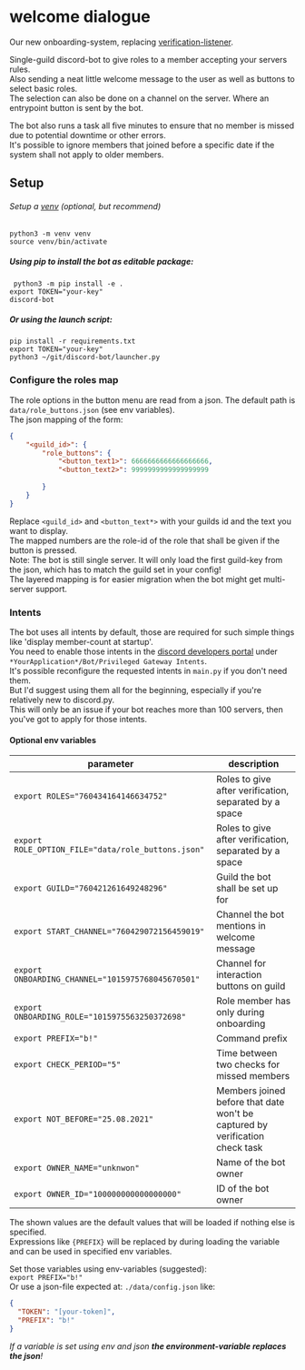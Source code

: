 # welcome dialogue
Our new onboarding-system, replacing [verification-listener](https://github.com/Info-Bonn/verification-listener).  

Single-guild discord-bot to give roles to a member accepting your servers rules.  
Also sending a neat little welcome message to the user as well as buttons to select basic roles.    
The selection can also be done on a channel on the server. Where an entrypoint button is sent by the bot.  

The bot also runs a task all five minutes to ensure that no member is missed due to potential downtime or other errors.   
It's possible to ignore members that joined before a specific date if the system shall not apply to older members.  

## Setup

###### Setup a [venv](https://docs.python.org/3/library/venv.html) (optional, but recommend)
`python3 -m venv venv`   
`source venv/bin/activate` 


##### Using pip to install the bot as editable package:  
` python3 -m pip install -e .`  
`export TOKEN="your-key"`  
`discord-bot`  
##### Or using the launch script:  
`pip install -r requirements.txt`  
`export TOKEN="your-key"`   
`python3 ~/git/discord-bot/launcher.py`  

### Configure the roles map
The role options in the button menu are read from a json. The default path is `data/role_buttons.json` (see env variables).  
The json mapping of the form:
```json
{
    "<guild_id>": {
        "role_buttons": {
            "<button_text1>": 6666666666666666666,
            "<button_text2>": 9999999999999999999
          
        }
    }
}
```
Replace `<guild_id>` and `<button_text*>` with your guilds id and the text you want to display.  
The mapped numbers are the role-id of the role that shall be given if the button is pressed.  
Note: The bot is still single server. It will only load the first guild-key from the json, which has to match the guild set in your config!  
The layered mapping is for easier migration when the bot might get multi-server support.

### Intents
The bot uses all intents by default, those are required for such simple things like 'display member-count at startup'.  
You need to enable those intents in the [discord developers portal](https://discord.com/developers/applications) 
under `*YourApplication*/Bot/Privileged Gateway Intents`.   
It's possible reconfigure the requested intents in `main.py` if you don't need them.  
But I'd suggest using them all for the beginning, especially if you're relatively new to discord.py.  
This will only be an issue if your bot reaches more than 100 servers, then you've got to apply for those intents. 

#### Optional env variables
| parameter |  description |
| ------ |  ------ |  
| `export ROLES="760434164146634752"`  | Roles to give after verification, separated by a space |
| `export ROLE_OPTION_FILE="data/role_buttons.json"`| Roles to give after verification, separated by a space |
| `export GUILD="760421261649248296"`  | Guild the bot shall be set up for |
| `export START_CHANNEL="760429072156459019"`  | Channel the bot mentions in welcome message |
| `export ONBOARDING_CHANNEL="1015975768045670501"` | Channel for interaction buttons on guild |
| `export ONBOARDING_ROLE="1015975563250372698"` | Role member has only during onboarding 
| `export PREFIX="b!"`  | Command prefix |
| `export CHECK_PERIOD="5"` | Time between two checks for missed members |
| `export NOT_BEFORE="25.08.2021"`  | Members joined before that date won't be captured by verification check task |
| `export OWNER_NAME="unknwon"` | Name of the bot owner | |
| `export OWNER_ID="100000000000000000"` | ID of the bot owner |

The shown values are the default values that will be loaded if nothing else is specified.  
Expressions like `{PREFIX}` will be replaced by during loading the variable and can be used in specified env variables.

Set those variables using env-variables (suggested):  
`export PREFIX="b!"`  
Or use a json-file expected at: `./data/config.json` like:  
```json
{
  "TOKEN": "[your-token]",
  "PREFIX": "b!"
}
```

_If a variable is set using env and json **the environment-variable replaces the json**!_
